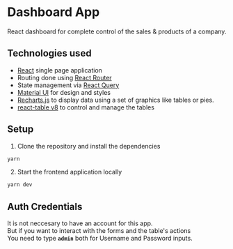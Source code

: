 
# Dashboard App


React dashboard for complete control of the sales & products of a company.

## Technologies used

- [React](https://reactjs.org/) single page application
- Routing done using [React Router](https://reactrouter.com/en/main)
- State management via [React Query](https://tanstack.com/query/latest/docs/react/overview)
- [Material UI](https://mui.com/material-ui/getting-started/overview/) for design and styles
- [Recharts.js](https://recharts.org/en-US/) to display data using a set of graphics like tables or pies.
- [react-table v8](https://tanstack.com/table/v8/docs/guide/introduction) to control and manage the tables

## Setup

1. Clone the repository and install the dependencies
```bash
yarn
```
2. Start the frontend application locally
```bash
yarn dev
```
## Auth Credentials

It is not neccesary to have an account for this app.<br/>
But if you want to interact with the forms and the table's actions  
You need to type <b>```admin```</b> both for Username and Password inputs. <br/>
